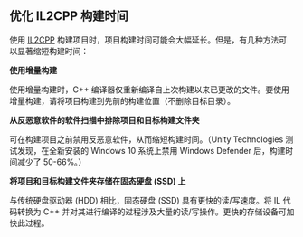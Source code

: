 ## 优化 IL2CPP 构建时间

使用 [IL2CPP](IL2CPP.html) 构建项目时，项目构建时间可能会大幅延长。但是，有几种方法可以显著缩短构建时间：

**使用增量构建**

使用增量构建时，C++ 编译器仅重新编译自上次构建以来已更改的文件。要使用增量构建，请将项目构建到先前的构建位置（不删除目标目录）。

**从反恶意软件的软件扫描中排除项目和目标构建文件夹**

可在构建项目之前禁用反恶意软件，从而缩短构建时间。（Unity Technologies 测试发现，在全新安装的 Windows 10 系统上禁用 Windows Defender 后，构建时间减少了 50-66%。）

**将项目和目标构建文件夹存储在固态硬盘 (SSD) 上**

与传统硬盘驱动器 (HDD) 相比，固态硬盘 (SSD) 具有更快的读/写速度。将 IL 代码转换为 C++ 并对其进行编译的过程涉及大量的读/写操作。更快的存储设备可加快此过程。
